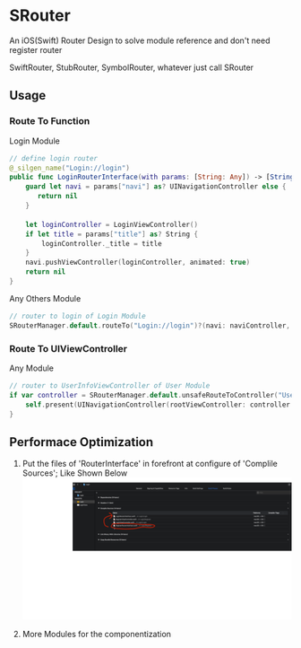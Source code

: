 # SRouter
An iOS(Swift) Router Design to solve module reference and don't need register router

SwiftRouter, StubRouter, SymbolRouter, whatever just call SRouter


## Usage

### Route To Function

Login Module
```swift
// define login router
@_silgen_name("Login://login")
public func LoginRouterInterface(with params: [String: Any]) -> [String: Any]? {
    guard let navi = params["navi"] as? UINavigationController else {
       return nil
    }
    
    let loginController = LoginViewController()
    if let title = params["title"] as? String {
        loginController._title = title
    }
    navi.pushViewController(loginController, animated: true)
    return nil
}

```

Any Others Module

```swift
// router to login of Login Module
SRouterManager.default.routeTo("Login://login")?(navi: naviController, title: "登录🚀🚀🚀", others: "Any others params...")
```

### Route To UIViewController

Any Module

```swift
// router to UserInfoViewController of User Module
if var controller = SRouterManager.default.unsafeRouteToController("User.UserInfoViewController") {
    self.present(UINavigationController(rootViewController: controller.`init`()), animated: true, completion: nil)
}
```


## Performace Optimization

1. Put the files of 'RouterInterface' in forefront at configure of 'Complile Sources'; Like Shown Below   
![](https://github.com/TannerJin/SRouter/blob/master/images/Performance%20optimization-1.png)   

2. More Modules for the componentization
